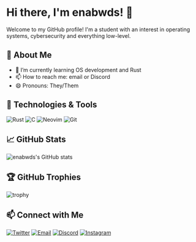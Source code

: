 # Hi there, I'm enabwds! 👋

Welcome to my GitHub profile! I'm a student with an interest in operating systems, cybersecurity and everything low-level.

## 🚀 About Me

- 🌱 I’m currently learning OS development and Rust
- 📫 How to reach me: email or Discord
- 😄 Pronouns: They/Them
  
## 🔧 Technologies & Tools

![Rust](https://img.shields.io/badge/-Rust-333?style=flat&logo=rust)
![C](https://img.shields.io/badge/-C-333?style=flat&logo=c)
![Neovim](https://img.shields.io/badge/-Neovim-333?style=flat&logo=neovim)
![Git](https://img.shields.io/badge/-Git-333?style=flat&logo=git)

## 📈 GitHub Stats

![enabwds's GitHub stats](https://github-readme-stats.vercel.app/api?username=enabwds&show_icons=true&theme=radical)

## 🏆 GitHub Trophies

![trophy](https://github-profile-trophy.vercel.app/?username=enabwds&theme=radical)

## 📫 Connect with Me

[![Twitter](https://img.shields.io/badge/-Twitter-333?style=flat&logo=twitter)](https://twitter.com/YohannNihalani)
[![Email](https://img.shields.io/badge/-Email-333?style=flat&logo=gmail)](mailto:nihalaniyohann2@gmail.com)
[![Discord](https://img.shields.io/badge/-Discord-333?style=flat&logo=discord)](https://discord.com/users/670944419834494976)
[![Instagram](https://img.shields.io/badge/-Instagram-333?style=flat&logo=instagram)](https://www.instagram.com/enabwds)
